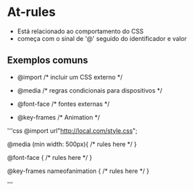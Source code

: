 # At-rules

* Está relacionado ao comportamento do CSS
* começa com o sinal de '@' seguido do identificador e valor

## Exemplos comuns

- @import   /* incluir um CSS externo */

- @media   /* regras condicionais para dispositivos */

- @font-face   /* fontes externas */

- @key-frames   /* Animation */

'''css
@import url"http://local.com/style.css";

@media (min width: 500px){
    /* rules here */
}

@font-face {
    /* rules here */
}

@key-frames nameofanimation {
    /* rules here */
}

'''